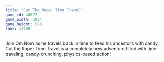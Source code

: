 ```yaml
---
title: "Cut The Rope: Time Travel"
game_id: 40072
game_width: 1024
game_height: 576
rank: 17200
---
```

Join Om Nom as he travels back in time to feed his ancestors with candy. Cut the Rope: Time Travel is a completely new adventure filled with time-traveling, candy-crunching, physics-based action!
